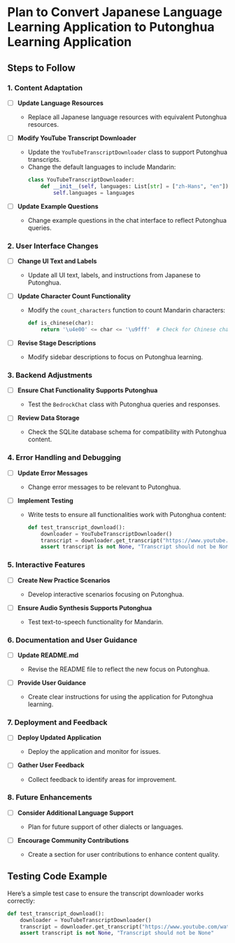 # Plan to Convert Japanese Language Learning Application to Putonghua Learning Application

## Steps to Follow

### 1. Content Adaptation
- [ ] **Update Language Resources**
  - Replace all Japanese language resources with equivalent Putonghua resources.
  
- [ ] **Modify YouTube Transcript Downloader**
  - Update the `YouTubeTranscriptDownloader` class to support Putonghua transcripts.
  - Change the default languages to include Mandarin:
    ```python
    class YouTubeTranscriptDownloader:
        def __init__(self, languages: List[str] = ["zh-Hans", "en"]):
            self.languages = languages
    ```

- [ ] **Update Example Questions**
  - Change example questions in the chat interface to reflect Putonghua queries.

### 2. User Interface Changes
- [ ] **Change UI Text and Labels**
  - Update all UI text, labels, and instructions from Japanese to Putonghua.

- [ ] **Update Character Count Functionality**
  - Modify the `count_characters` function to count Mandarin characters:
    ```python
    def is_chinese(char):
        return '\u4e00' <= char <= '\u9fff'  # Check for Chinese characters
    ```

- [ ] **Revise Stage Descriptions**
  - Modify sidebar descriptions to focus on Putonghua learning.

### 3. Backend Adjustments
- [ ] **Ensure Chat Functionality Supports Putonghua**
  - Test the `BedrockChat` class with Putonghua queries and responses.

- [ ] **Review Data Storage**
  - Check the SQLite database schema for compatibility with Putonghua content.

### 4. Error Handling and Debugging
- [ ] **Update Error Messages**
  - Change error messages to be relevant to Putonghua.

- [ ] **Implement Testing**
  - Write tests to ensure all functionalities work with Putonghua content:
    ```python
    def test_transcript_download():
        downloader = YouTubeTranscriptDownloader()
        transcript = downloader.get_transcript("https://www.youtube.com/watch?v=example")
        assert transcript is not None, "Transcript should not be None"
    ```

### 5. Interactive Features
- [ ] **Create New Practice Scenarios**
  - Develop interactive scenarios focusing on Putonghua.

- [ ] **Ensure Audio Synthesis Supports Putonghua**
  - Test text-to-speech functionality for Mandarin.

### 6. Documentation and User Guidance
- [ ] **Update README.md**
  - Revise the README file to reflect the new focus on Putonghua.

- [ ] **Provide User Guidance**
  - Create clear instructions for using the application for Putonghua learning.

### 7. Deployment and Feedback
- [ ] **Deploy Updated Application**
  - Deploy the application and monitor for issues.

- [ ] **Gather User Feedback**
  - Collect feedback to identify areas for improvement.

### 8. Future Enhancements
- [ ] **Consider Additional Language Support**
  - Plan for future support of other dialects or languages.

- [ ] **Encourage Community Contributions**
  - Create a section for user contributions to enhance content quality.

## Testing Code Example
Here’s a simple test case to ensure the transcript downloader works correctly:
```python
def test_transcript_download():
    downloader = YouTubeTranscriptDownloader()
    transcript = downloader.get_transcript("https://www.youtube.com/watch?v=example")
    assert transcript is not None, "Transcript should not be None"
```